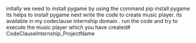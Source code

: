 initally we need to install pygame 
by using the command pip install pygame its helps to install pygame
next write the code to create music player.
its available in my codeclause internship domain .
run the code and try to execute the music player which you have created# CodeClauseInternship_ProjectName
